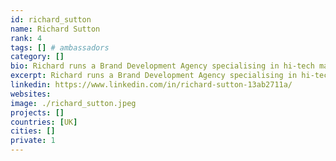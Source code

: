 ```yaml
---
id: richard_sutton
name: Richard Sutton
rank: 4
tags: [] # ambassadors
category: []
bio: Richard runs a Brand Development Agency specialising in hi-tech manufacturing, Industry 4.0 and Clean/Future Technologies. He has 30+ years’ experience in large scale project and team management and has broad creative experience in events, media, marketing and strategy. Although with a major automotive background, he is committed to lifestyle right-action, holistic intelligence in business and the circular economy imperative. I am thrilled by everything ThreeFold Foundation stands for and promises to be. The bright-eyed skills and gravitas of its creators and executors; the neatness and purity of its vision and form; its sustainability and neutrality; and its foundational mission to contribute. ThreeFold Foundation is a trail-blazing example of a higher state of consciousness in business. It’s a shaft of light in a tortured, still descending world and a manifestation of something genius.
excerpt: Richard runs a Brand Development Agency specialising in hi-tech manufacturing, Industry 4.0 and Clean/Future Technologies.
linkedin: https://www.linkedin.com/in/richard-sutton-13ab2711a/
websites: 
image: ./richard_sutton.jpeg
projects: []
countries: [UK]
cities: []
private: 1
---
```

